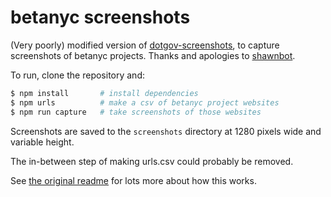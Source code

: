 # betanyc screenshots

(Very poorly) modified version of [dotgov-screenshots](https://github.com/shawnbot/dotgov-screenshots), 
to capture screenshots of betanyc projects. Thanks and apologies to [shawnbot](https://twitter.com/shawnbot).

To run, clone the repository and:

```sh
$ npm install       # install dependencies
$ npm urls          # make a csv of betanyc project websites
$ npm run capture   # take screenshots of those websites
````

Screenshots are saved to the `screenshots` directory at 1280 pixels wide 
and variable height. 

The in-between step of making urls.csv could probably be removed.

See [the original readme](https://github.com/shawnbot/dotgov-screenshots/blob/master/README.md) 
for lots more about how this works.
